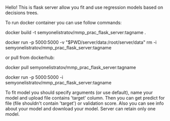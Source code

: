 Hello! This is flask server allow you fit and use regression models based on decisions trees.

To run docker container you can use follow commands:

docker build -t semyonelistratov/mmp_prac_flask_server:tagname .

docker run -p 5000:5000 -v "$PWD/server/data:/root/server/data" rm -i semyonelistratov/mmp_prac_flask_server:tagname

or pull from dockerhub:

docker pull semyonelistratov/mmp_prac_flask_server:tagname

docker run -p 5000:5000 -i semyonelistratov/mmp_prac_flask_server:tagname

To fit model you should specify arguments (or use default), name your model and upload file contains 'target' column. Then you can get predict for file (file shouldn't contain 'target') or validation score. Also you can see info about your model and download your model. Server can retain only one model.
